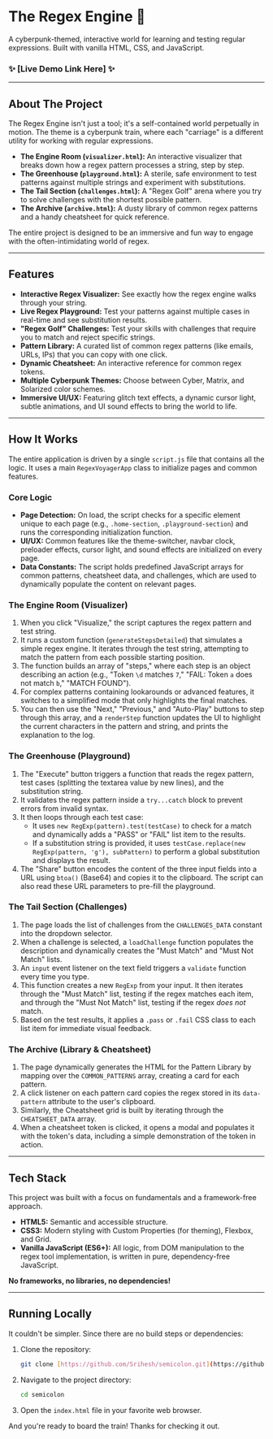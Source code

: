 # The Regex Engine 🚂

A cyberpunk-themed, interactive world for learning and testing regular expressions. Built with vanilla HTML, CSS, and JavaScript.

### ✨ [Live Demo Link Here] ✨

---

## About The Project

The Regex Engine isn't just a tool; it's a self-contained world perpetually in motion. The theme is a cyberpunk train, where each "carriage" is a different utility for working with regular expressions.

* **The Engine Room (`visualizer.html`):** An interactive visualizer that breaks down how a regex pattern processes a string, step by step.
* **The Greenhouse (`playground.html`):** A sterile, safe environment to test patterns against multiple strings and experiment with substitutions.
* **The Tail Section (`challenges.html`):** A "Regex Golf" arena where you try to solve challenges with the shortest possible pattern.
* **The Archive (`archive.html`):** A dusty library of common regex patterns and a handy cheatsheet for quick reference.

The entire project is designed to be an immersive and fun way to engage with the often-intimidating world of regex.

---

## Features

* **Interactive Regex Visualizer:** See exactly how the regex engine walks through your string.
* **Live Regex Playground:** Test your patterns against multiple cases in real-time and see substitution results.
* **"Regex Golf" Challenges:** Test your skills with challenges that require you to match and reject specific strings.
* **Pattern Library:** A curated list of common regex patterns (like emails, URLs, IPs) that you can copy with one click.
* **Dynamic Cheatsheet:** An interactive reference for common regex tokens.
* **Multiple Cyberpunk Themes:** Choose between Cyber, Matrix, and Solarized color schemes.
* **Immersive UI/UX:** Featuring glitch text effects, a dynamic cursor light, subtle animations, and UI sound effects to bring the world to life.

---

## How It Works

The entire application is driven by a single `script.js` file that contains all the logic. It uses a main `RegexVoyagerApp` class to initialize pages and common features.

### Core Logic
* **Page Detection:** On load, the script checks for a specific element unique to each page (e.g., `.home-section`, `.playground-section`) and runs the corresponding initialization function.
* **UI/UX:** Common features like the theme-switcher, navbar clock, preloader effects, cursor light, and sound effects are initialized on every page.
* **Data Constants:** The script holds predefined JavaScript arrays for common patterns, cheatsheet data, and challenges, which are used to dynamically populate the content on relevant pages.

### The Engine Room (Visualizer)
1.  When you click "Visualize," the script captures the regex pattern and test string.
2.  It runs a custom function (`generateStepsDetailed`) that simulates a simple regex engine. It iterates through the test string, attempting to match the pattern from each possible starting position.
3.  The function builds an array of "steps," where each step is an object describing an action (e.g., "Token `\d` matches `7`," "FAIL: Token `a` does not match `b`," "MATCH FOUND").
4.  For complex patterns containing lookarounds or advanced features, it switches to a simplified mode that only highlights the final matches.
5.  You can then use the "Next," "Previous," and "Auto-Play" buttons to step through this array, and a `renderStep` function updates the UI to highlight the current characters in the pattern and string, and prints the explanation to the log.

### The Greenhouse (Playground)
1.  The "Execute" button triggers a function that reads the regex pattern, test cases (splitting the textarea value by new lines), and the substitution string.
2.  It validates the regex pattern inside a `try...catch` block to prevent errors from invalid syntax.
3.  It then loops through each test case:
    * It uses `new RegExp(pattern).test(testCase)` to check for a match and dynamically adds a "PASS" or "FAIL" list item to the results.
    * If a substitution string is provided, it uses `testCase.replace(new RegExp(pattern, 'g'), subPattern)` to perform a global substitution and displays the result.
4.  The "Share" button encodes the content of the three input fields into a URL using `btoa()` (Base64) and copies it to the clipboard. The script can also read these URL parameters to pre-fill the playground.

### The Tail Section (Challenges)
1.  The page loads the list of challenges from the `CHALLENGES_DATA` constant into the dropdown selector.
2.  When a challenge is selected, a `loadChallenge` function populates the description and dynamically creates the "Must Match" and "Must Not Match" lists.
3.  An `input` event listener on the text field triggers a `validate` function every time you type.
4.  This function creates a new `RegExp` from your input. It then iterates through the "Must Match" list, testing if the regex matches each item, and through the "Must Not Match" list, testing if the regex *does not* match.
5.  Based on the test results, it applies a `.pass` or `.fail` CSS class to each list item for immediate visual feedback.

### The Archive (Library & Cheatsheet)
1.  The page dynamically generates the HTML for the Pattern Library by mapping over the `COMMON_PATTERNS` array, creating a card for each pattern.
2.  A click listener on each pattern card copies the regex stored in its `data-pattern` attribute to the user's clipboard.
3.  Similarly, the Cheatsheet grid is built by iterating through the `CHEATSHEET_DATA` array.
4.  When a cheatsheet token is clicked, it opens a modal and populates it with the token's data, including a simple demonstration of the token in action.

---

## Tech Stack

This project was built with a focus on fundamentals and a framework-free approach.

* **HTML5:** Semantic and accessible structure.
* **CSS3:** Modern styling with Custom Properties (for theming), Flexbox, and Grid.
* **Vanilla JavaScript (ES6+):** All logic, from DOM manipulation to the regex tool implementation, is written in pure, dependency-free JavaScript.

**No frameworks, no libraries, no dependencies!**

---

## Running Locally

It couldn't be simpler. Since there are no build steps or dependencies:

1.  Clone the repository:
    ```sh
    git clone [https://github.com/Srihesh/semicolon.git](https://github.com/Srihesh/semicolon.git)
    ```
2.  Navigate to the project directory:
    ```sh
    cd semicolon
    ```
3.  Open the `index.html` file in your favorite web browser.

And you're ready to board the train! Thanks for checking it out.
